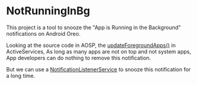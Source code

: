 # NotRunningInBg

This project is a tool to snooze the "App is Running in the Background" notifications on Android Oreo.

Looking at the source code in AOSP, the [updateForegroundApps()](https://github.com/android/platform_frameworks_base/blob/b056324630b8adfeb38393bcab49f3b9c720f4fd/services/core/java/com/android/server/am/ActiveServices.java#L790) in ActiveServices, As long as many apps are not on top and not system apps, App developers can do nothing to remove this notification.

But we can use a [NotificationListenerService](https://developer.android.com/reference/android/service/notification/NotificationListenerService.html#snoozeNotification) to snooze this notification for a long time.
